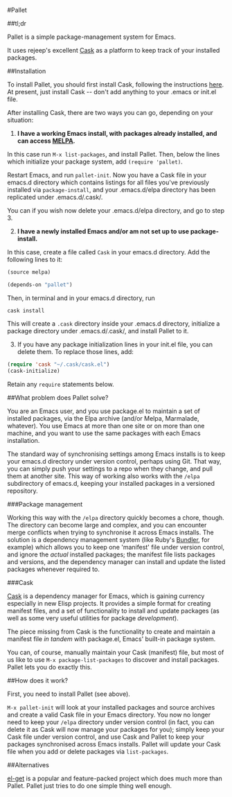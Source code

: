 #Pallet

##tl;dr

Pallet is a simple package-management system for Emacs.

It uses rejeep's excellent
[Cask](https://github.com/rejeep/cask.el) as a platform to keep
track of your installed packages.

##Installation

To install Pallet, you should first install Cask, following the
instructions [here](https://github.com/rejeep/cask.el). At present,
just install Cask -- don't add anything to your .emacs or init.el file.

After installing Cask, there are two ways you can go, depending on
your situation:

1. **I have a working Emacs install, with packages already installed,
   and can access [MELPA](http://melpa.milbox.org).**

In this case run `M-x list-packages`, and install Pallet. Then, below
the lines which initialize your package system, add `(require
'pallet)`.

Restart Emacs, and run `pallet-init`. Now you have a Cask file in your
emacs.d directory which contains listings for all files you've
previously installed via `package-install`, and your .emacs.d/elpa
directory has been replicated under .emacs.d/.cask/.

You can if you wish now delete your .emacs.d/elpa directory, and go to
step 3.

2. **I have a newly installed Emacs and/or am not set up to use
   package-install.**

In this case, create a file called `Cask` in your emacs.d
directory. Add the following lines to it:

```lisp
(source melpa)

(depends-on "pallet")
```

Then, in terminal and in your emacs.d directory, run

```
cask install
```

This will create a `.cask` directory inside your .emacs.d directory,
initialize a package directory under .emacs.d/.cask/, and install
Pallet to it.

3. If you have any package initialization lines in your init.el file,
   you can delete them. To replace those lines, add:

```lisp
(require 'cask "~/.cask/cask.el")
(cask-initialize)
```

Retain any `require` statements below.


##What problem does Pallet solve?

You are an Emacs user, and you use package.el to maintain a set of
installed packages, via the Elpa archive (and/or Melpa, Marmalade,
whatever). You use Emacs at more than one site or on more than one
machine, and you want to use the same packages with each Emacs
installation.

The standard way of synchronising settings among Emacs installs is to
keep your emacs.d directory under version control, perhaps using
Git. That way, you can simply push your settings to a repo when they
change, and pull them at another site. This way of working also works
with the `/elpa` subdirectory of emacs.d, keeping your installed
packages in a versioned repository.

###Package management

Working this way with the `/elpa` directory quickly becomes a chore,
though. The directory can become large and complex, and you can
encounter merge conflicts when trying to synchronise it across Emacs
installs. The solution is a dependency management system (like Ruby's
[Bundler](http://gembundler.com), for example) which allows you to
keep one 'manifest' file under version control, and ignore the
*actual* installed packages; the manifest file lists packages and
versions, and the dependency manager can install and update the listed
packages whenever required to.

###Cask

[Cask](https://github.com/rejeep/cask.el) is a dependency manager
for Emacs, which is gaining currency especially in new Elisp
projects. It provides a simple format for creating manifest files, and
a set of functionality to install and update packages (as well as some
very useful utilities for package *development*).

The piece missing from Cask is the functionality to create and
maintain a manifest file *in tandem* with package.el, Emacs' built-in
package system.

You can, of course, manually maintain your Cask (manifest) file, but
most of us like to use `M-x package-list-packages` to discover and
install packages. Pallet lets you do exactly this.

##How does it work?

First, you need to install Pallet (see above).

`M-x pallet-init` will look at your installed packages and source
archives and create a valid Cask file in your Emacs directory. You
now no longer need to keep your `/elpa` directory under version
control (in fact, you can delete it as Cask will now manage your
packages for you); simply keep your Cask file under version control, and use
Cask and Pallet to keep your packages synchronised across Emacs
installs. Pallet will update your Cask file when you add or delete packages via
`list-packages`.

##Alternatives

[el-get](https://github.com/dimitri/el-get) is a popular and
feature-packed project which does much more than Pallet. Pallet just
tries to do one simple thing well enough.
